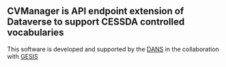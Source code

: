 ## CVManager is API endpoint extension of Dataverse to support CESSDA controlled vocabularies
This software is developed and supported by the [DANS](http://dans.knaw.nl) in the collaboration with [GESIS](https://www.gesis.org)
